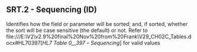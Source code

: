 ## SRT.2 - Sequencing (ID)

Identifies how the field or parameter will be sorted; and, if sorted, whether the sort will be case sensitive (the default) or not. Refer to file:///E:\V2\v2.9%20final%20Nov%20from%20Frank\V29_CH02C_Tables.docx#HL70397[_HL7 Table 0__397 –_ _Sequencing_] for valid values
